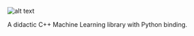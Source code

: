 ![alt text](https://github.com/agaz1985/ado/logo/logo.png?raw=true)

A didactic C++ Machine Learning library with Python binding.
